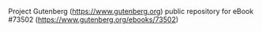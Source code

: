 Project Gutenberg (https://www.gutenberg.org) public repository for eBook #73502 (https://www.gutenberg.org/ebooks/73502)
